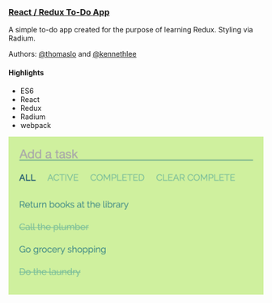 ### [React / Redux To-Do App](http://redux-todo.surge.sh)

A simple to-do app created for the purpose of learning Redux. Styling via Radium.

Authors: [@thomaslo](https://github.com/thomasjinlo) and [@kennethlee](https://github.com/kennethlee)

#### Highlights

- ES6
- React
- Redux
- Radium
- webpack

<div align="center">
  <a href="http://redux-todo.surge.sh"><img src="/img/redux-todo.png" /></a>
</div>
